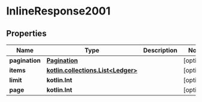 
# InlineResponse2001

## Properties
| Name | Type | Description | Notes |
| ------------ | ------------- | ------------- | ------------- |
| **pagination** | [**Pagination**](Pagination.md) |  |  [optional] |
| **items** | [**kotlin.collections.List&lt;Ledger&gt;**](Ledger.md) |  |  [optional] |
| **limit** | **kotlin.Int** |  |  [optional] |
| **page** | **kotlin.Int** |  |  [optional] |



